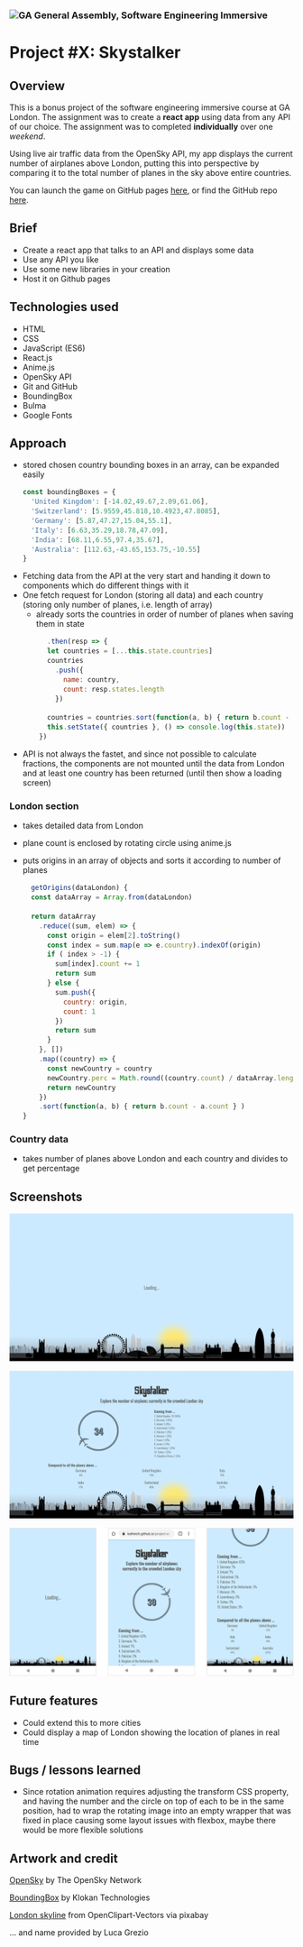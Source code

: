 
### ![GA](https://cloud.githubusercontent.com/assets/40461/8183776/469f976e-1432-11e5-8199-6ac91363302b.png) General Assembly, Software Engineering Immersive
# Project #X: Skystalker
 

## Overview

This is a bonus project of the software engineering immersive course at GA London. The assignment was to create a **react app** using data from any API of our choice. The assignment was to completed **individually** over one *weekend*. 

Using live air traffic data from the OpenSky API, my app displays the current number of airplanes above London, putting this into perspective by comparing it to the total number of planes in the sky above entire countries.

You can launch the game on GitHub pages [here](https://katheich.github.io/project-x/), or find the GitHub repo [here](https://github.com/katheich/project-x).

## Brief

- Create a react app that talks to an API and displays some data
- Use any API you like
- Use some new libraries in your creation
- Host it on Github pages

## Technologies used

- HTML
- CSS
- JavaScript (ES6)
- React.js
- Anime.js
- OpenSky API
- Git and GitHub
- BoundingBox
- Bulma
- Google Fonts

## Approach

- stored chosen country bounding boxes in an array, can be expanded easily
  ```js
  const boundingBoxes = {
    'United Kingdom': [-14.02,49.67,2.09,61.06],
    'Switzerland': [5.9559,45.818,10.4923,47.8085],
    'Germany': [5.87,47.27,15.04,55.1],
    'Italy': [6.63,35.29,18.78,47.09],
    'India': [68.11,6.55,97.4,35.67],
    'Australia': [112.63,-43.65,153.75,-10.55]
  }
  ```
- Fetching data from the API at the very start and handing it down to components which do different things with it
- One fetch request for London (storing all data) and each country (storing only number of planes, i.e. length of array)
  - already sorts the countries in order of number of planes when saving them in state
  ```js
        .then(resp => {
        let countries = [...this.state.countries]
        countries
          .push({
            name: country,
            count: resp.states.length
          })

        countries = countries.sort(function(a, b) { return b.count - a.count } )
        this.setState({ countries }, () => console.log(this.state))
      })
  ```
- API is not always the fastet, and since not possible to calculate fractions, the components are not mounted until the data from London and at least one country has been returned (until then show a loading screen)

### London section
  - takes detailed data from London
  - plane count is enclosed by rotating circle using anime.js
  - puts origins in an array of objects and sorts it according to number of planes

    ```js
      getOrigins(dataLondon) {
      const dataArray = Array.from(dataLondon)
      
      return dataArray
        .reduce((sum, elem) => {
          const origin = elem[2].toString()
          const index = sum.map(e => e.country).indexOf(origin)
          if ( index > -1) {
            sum[index].count += 1
            return sum
          } else {
            sum.push({
              country: origin,
              count: 1
            })
            return sum
          }
        }, [])
        .map((country) => {
          const newCountry = country
          newCountry.perc = Math.round((country.count) / dataArray.length * 100)
          return newCountry
        })
        .sort(function(a, b) { return b.count - a.count } )
    }
    ```

###  Country data
  - takes number of planes above London and each country and divides to get percentage

## Screenshots

![Loading screen](./src/images/screenshots/loading-fullscreen.png)

![Full screen](./src/images/screenshots/fullscreen.png)

![Mobile screens](./src/images/screenshots/mobile.png)

## Future features

- Could extend this to more cities
- Could display a map of London showing the location of planes in real time

## Bugs / lessons learned

- Since rotation animation requires adjusting the transform CSS property, and having the number and the circle on top of each to be in the same position, had to wrap the rotating image into an empty wrapper that was fixed in place causing some layout issues with flexbox, maybe there would be more flexible solutions


## Artwork and credit

[OpenSky](https://opensky-network.org/apidoc/) by The OpenSky Network

[BoundingBox](https://boundingbox.klokantech.com/) by Klokan Technologies

[London skyline](https://pixabay.com/vectors/london-skyline-silhouette-city-155996/) from OpenClipart-Vectors via pixabay

... and name provided by Luca Grezio